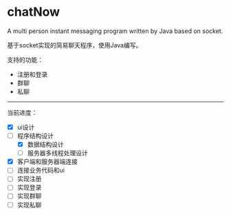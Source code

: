 # chatNow
 A multi person instant messaging program written by Java based on socket.

基于socket实现的简易聊天程序，使用Java编写。

支持的功能：
- 注册和登录
- 群聊
- 私聊

---
当前进度：
- [x] ui设计
- [ ] 程序结构设计
  - [x] 数据结构设计
  - [ ] 服务器多线程处理设计
- [x] 客户端和服务器端连接
- [ ] 连接业务代码和ui
- [ ] 实现注册
- [ ] 实现登录
- [ ] 实现群聊
- [ ] 实现私聊